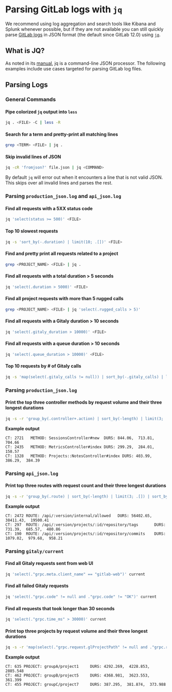 # Parsing GitLab logs with `jq`

We recommend using log aggregation and search tools like Kibana and Splunk whenever possible,
but if they are not available you can still quickly parse
[GitLab logs](https://gitlab.com/gitlab-org/gitlab/-/merge_requests/26311) in JSON format
(the default since GitLab 12.0) using [`jq`](https://stedolan.github.io/jq/).

## What is JQ?

As noted in its [manual](https://stedolan.github.io/jq/manual/), jq is a command-line JSON processor. The following examples
include use cases targeted for parsing GitLab log files.

## Parsing Logs

### General Commands

#### Pipe colorized `jq` output into `less`

```sh
jq . <FILE> -C | less -R
```

#### Search for a term and pretty-print all matching lines

```sh
grep <TERM> <FILE> | jq .
```

#### Skip invalid lines of JSON

```sh
jq -cR 'fromjson?' file.json | jq <COMMAND>
```

By default `jq` will error out when it encounters a line that is not valid JSON.
This skips over all invalid lines and parses the rest.

### Parsing `production_json.log` and `api_json.log`

#### Find all requests with a 5XX status code

```sh
jq 'select(status >= 500)' <FILE>
```

#### Top 10 slowest requests

```sh
jq -s 'sort_by(-.duration) | limit(10; .[])' <FILE>
```

#### Find and pretty print all requests related to a project

```sh
grep <PROJECT_NAME> <FILE> | jq .
```

#### Find all requests with a total duration > 5 seconds

```sh
jq 'select(.duration > 5000)' <FILE>
```

#### Find all project requests with more than 5 rugged calls

```sh
grep <PROJECT_NAME> <FILE> | jq 'select(.rugged_calls > 5)'
```

#### Find all requests with a Gitaly duration > 10 seconds

```sh
jq 'select(.gitaly_duration > 10000)' <FILE>
```

#### Find all requests with a queue duration > 10 seconds

```sh
jq 'select(.queue_duration > 10000)' <FILE>
```

#### Top 10 requests by # of Gitaly calls

```sh
jq -s 'map(select(.gitaly_calls != null)) | sort_by(-.gitaly_calls) | limit(10; .[])' <FILE>
```

### Parsing `production_json.log`

#### Print the top three controller methods by request volume and their three longest durations

```sh
jq -s -r 'group_by(.controller+.action) | sort_by(-length) | limit(3; .[]) | sort_by(-.duration) | "CT: \(length)\tMETHOD: \(.[0].controller)#\(.[0].action)\tDURS: \(.[0].duration),  \(.[1].duration),  \(.[2].duration)"' production_json.log
```

**Example output**

```plaintext
CT: 2721   METHOD: SessionsController#new  DURS: 844.06,  713.81,  704.66
CT: 2435   METHOD: MetricsController#index DURS: 299.29,  284.01,  158.57
CT: 1328   METHOD: Projects::NotesController#index DURS: 403.99,  386.29,  384.39
```

### Parsing `api_json.log`

#### Print top three routes with request count and their three longest durations

```sh
jq -s -r 'group_by(.route) | sort_by(-length) | limit(3; .[]) | sort_by(-.duration) | "CT: \(length)\tROUTE: \(.[0].route)\tDURS: \(.[0].duration),  \(.[1].duration),  \(.[2].duration)"' api_json.log
```

**Example output**

```plaintext
CT: 2472 ROUTE: /api/:version/internal/allowed   DURS: 56402.65,  38411.43,  19500.41
CT: 297  ROUTE: /api/:version/projects/:id/repository/tags       DURS: 731.39,  685.57,  480.86
CT: 190  ROUTE: /api/:version/projects/:id/repository/commits    DURS: 1079.02,  979.68,  958.21
```

### Parsing `gitaly/current`

#### Find all Gitaly requests sent from web UI

```sh
jq 'select(."grpc.meta.client_name" == "gitlab-web")' current
```

#### Find all failed Gitaly requests

```sh
jq 'select(."grpc.code" != null and ."grpc.code" != "OK")' current
```

#### Find all requests that took longer than 30 seconds

```sh
jq 'select(."grpc.time_ms" > 30000)' current
```

#### Print top three projects by request volume and their three longest durations

```sh
jq -s -r 'map(select(."grpc.request.glProjectPath" != null and ."grpc.request.glProjectPath" != "" and ."grpc.time_ms" != null)) | group_by(."grpc.request.glProjectPath") | sort_by(-length) | limit(3; .[]) | sort_by(-."grpc.time_ms") | "CT: \(length)\tPROJECT: \(.[0]."grpc.request.glProjectPath")\tDURS: \(.[0]."grpc.time_ms"),  \(.[1]."grpc.time_ms"),  \(.[2]."grpc.time_ms")"' current
```

**Example output**

```plaintext
CT: 635 PROJECT: groupA/project1     DURS: 4292.269,  4228.853,  2885.548
CT: 462 PROJECT: groupB/project5     DURS: 4368.981,  3623.553,  361.399
CT: 455 PROJECT: groupC/project7     DURS: 387.295,  381.874,  373.988
```
